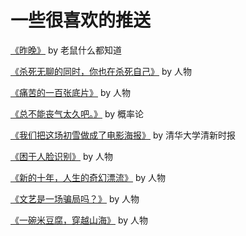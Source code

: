 # 一些很喜欢的推送

[《昨晚》](https://mp.weixin.qq.com/s/m4FIb0fy3MbuHzI0nGbBtg) by 老鼠什么都知道

[《杀死无聊的同时，你也在杀死自己》](https://mp.weixin.qq.com/s/Vue3qPJ5MbfJIXBA-fPGyQ) by 人物

[《痛苦的一百张底片》](https://mp.weixin.qq.com/s/5d19fmfseT7nCt_w8mmJNg) by 人物

[《总不能丧气太久吧。》](https://mp.weixin.qq.com/s/BVQZALvjdyi3pTUKMxaL1g) by 概率论

[《我们把这场初雪做成了电影海报》](https://mp.weixin.qq.com/s/AU7zRYV3jKfRMIkatdOLtw) by 清华大学清新时报

[《困于人脸识别》](https://mp.weixin.qq.com/s/M6sfo-r2mkrQ2RPJCosJKw) by 人物

[《新的十年，人生的奇幻漂流》](https://mp.weixin.qq.com/s/dMCb31nc5wF3mT-s0Ffl_Q) by 人物

[《文艺是一场骗局吗？》](https://mp.weixin.qq.com/s/LjBeE76puYumTWCz5ZV1Vw) by 人物

[《一碗米豆腐，穿越山海》](https://mp.weixin.qq.com/s/HjXm5AcNKIRIvHSKXoHSOA) by 人物
